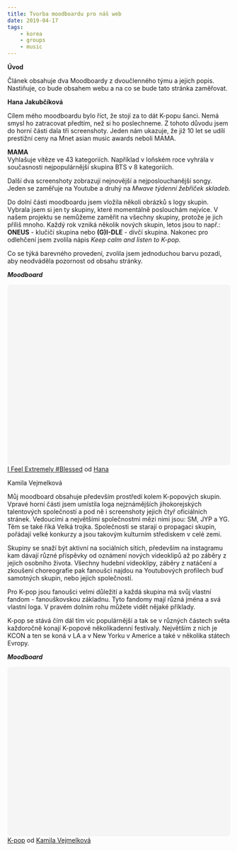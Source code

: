 ```yaml
---
title: Tvorba moodboardu pro náš web
date: 2019-04-17
tags: 
    - korea
    - groups
    - music
---
```

**Úvod**

Článek obsahuje dva Moodboardy z dvoučlenného týmu a jejich popis. Nastiňuje, co bude obsahem webu a na co se bude tato stránka zaměřovat.

**Hana Jakubčíková**

Cílem mého moodboardu bylo říct, že stojí za to dát K-popu šanci. Nemá smysl ho zatracovat předtím, než si ho poslechneme. 
Z tohoto důvodu jsem do horní části dala tři screenshoty. Jeden nám ukazuje, že již 10 let se udílí prestižní ceny 
na Mnet asian music awards neboli MAMA. 

**MAMA**<br>
Vyhlašuje vítěze ve 43 kategoriích. Například v loňském roce vyhrála v současnosti nejpopulárnější skupina BTS v 8 kategoriích.

Další dva screenshoty zobrazují nejnovější a nejposlouchanější songy. Jeden se zaměřuje na Youtube a druhý 
na *Mwave týdenní žebříček skladeb.*

Do dolní části moodboardu jsem vložila několi obrázků s logy skupin. Vybrala jsem si jen ty skupiny, které momentálně poslouchám nejvíce.
 V našem projektu se nemůžeme zaměřit na všechny skupiny, protože je jich příliš mnoho. Každý rok vzniká několik nových skupin, letos jsou 
 to např.: **ONEUS** - klučičí skupina nebo **(G)I-DLE** - dívčí skupina. Nakonec pro odlehčení jsem zvolila nápis 
 *Keep calm and listen to K-pop.*

Co se týká barevného provedení, zvolila jsem jednoduchou barvu pozadí, aby neodváděla pozornost od obsahu stránky.

***Moodboard***

<div class="canva-embed" data-design-id="DADXMuyN3EI" data-height-ratio="0.8000" style="padding:80.0000% 5px 5px 5px;background:rgba(0,0,0,0.03);border-radius:8px;"></div><script async src="https:&#x2F;&#x2F;sdk.canva.com&#x2F;v1&#x2F;embed.js"></script><a href="https:&#x2F;&#x2F;www.canva.com&#x2F;design&#x2F;DADXMuyN3EI&#x2F;view?utm_content=DADXMuyN3EI&amp;utm_campaign=designshare&amp;utm_medium=embeds&amp;utm_source=link" target="_blank" rel="noopener">I Feel Extremely #Blessed</a> od <a href="https:&#x2F;&#x2F;www.canva.com&#x2F;HanaJakubcikova?utm_campaign=designshare&amp;utm_medium=embeds&amp;utm_source=link" target="_blank" rel="noopener">Hana</a>

Kamila Vejmelková

Můj moodboard obsahuje především prostředí kolem K-popových skupin. Vpravé horní části jsem umístila loga nejznámějších jihokorejských talentových společností a pod ně i screenshoty jejich čtyř oficiálních stránek. Vedoucími a největšími společnostmi mězi nimi jsou: SM, JYP a YG. Těm se také říká Velká trojka. Společnosti se starají o propagaci skupin, pořádají velké konkurzy a jsou takovým kulturním střediskem v celé zemi.

Skupiny se snaží být aktivní na sociálních sítích, především na instagramu kam dávají různé příspěvky od oznámení nových videoklipů až po záběry z jejich osobního života. Všechny hudební videoklipy, záběry z natáčení a zkoušení choreografie pak fanoušci najdou na Youtubových profilech buď samotných skupin, nebo jejich společností.

Pro K-pop jsou fanoušci velmi důležití a každá skupina má svůj vlastní fandom - fanouškovskou základnu. Tyto fandomy mají různá jména a svá vlastní loga. V pravém dolním rohu můžete vidět nějaké příklady.

K-pop se stává čím dál tím víc populárnější a tak se v různých částech světa každoročně konají K-popové několikadenní festivaly. Největším z nich je KCON a ten se koná v LA a v New Yorku v Americe a také v několika státech Evropy.

***Moodboard***

<div class="canva-embed" data-design-id="DADXYWwqXlA" data-height-ratio="0.7500" style="padding:75.0000% 5px 5px 5px;background:rgba(0,0,0,0.03);border-radius:8px;"></div><script async src="https:&#x2F;&#x2F;sdk.canva.com&#x2F;v1&#x2F;embed.js"></script><a href="https:&#x2F;&#x2F;www.canva.com&#x2F;design&#x2F;DADXYWwqXlA&#x2F;view?utm_content=DADXYWwqXlA&amp;utm_campaign=designshare&amp;utm_medium=embeds&amp;utm_source=link" target="_blank" rel="noopener">K-pop</a> od <a href="https:&#x2F;&#x2F;www.canva.com&#x2F;kamilavejmelkova?utm_campaign=designshare&amp;utm_medium=embeds&amp;utm_source=link" target="_blank" rel="noopener">Kamila Vejmelková</a>